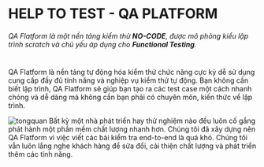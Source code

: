 # HELP TO TEST - QA PLATFORM
###### QA Flatform là một nền tảng kiểm thử  **NO-CODE**, được mô phỏng kiểu lập trình scratch và chủ yếu áp dụng cho **Functional Testing**.
#
QA Flatform là nền tảng tự động hóa kiểm thử chức năng cực kỳ dễ sử dụng cung cấp đầy đủ tính năng và nghiệp vụ kiểm thử tự động. Bạn không cần biết lập trình, QA Flatform sẽ giúp bạn tạo ra các test case một cách nhanh chóng và dễ dàng mà không cần bạn phải có chuyên môn, kiến thức về lập trình.

![tongquan](https://raw.githubusercontent.com/quynh-dn/QA-Platform/72a5b2c729ea9b777edba4a2cf0c7387557f12f8/helptotest_qaplatform1.png)
Bất kỳ một nhà phát triển hay thử nghiệm nào đều luôn cố gắng phát hành một phần mềm chất lượng nhanh hơn. Chúng tôi đã xây dựng nên QA Flatform vì việc viết các bài kiểm tra end-to-end là quá khó. Chúng tôi vẫn luôn lắng nghe khách hàng để sửa đổi, cải thiện chất lượng và phát triển thêm các tính năng.
